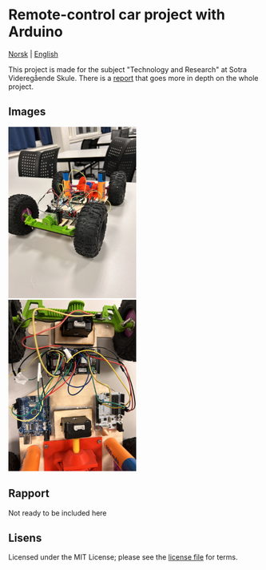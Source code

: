 # Remote-control car project with Arduino
[Norsk](./README.md) | [English](./README_EN.md)

This project is made for the subject "Technology and Research" at Sotra Videregående Skule. There is a [report](#rapport) that goes more in depth on the whole project.

## Images
<img src="img/IMG_3456.JPEG"  alt="tst" width="256" height="342"/>
<img src="img/IMG_3492.JPEG"  alt="tst" width="256" height="342"/>

## Rapport
Not ready to be included here

## Lisens
Licensed under the MIT License; please see the [license file](./LICENSE.md) for terms.
